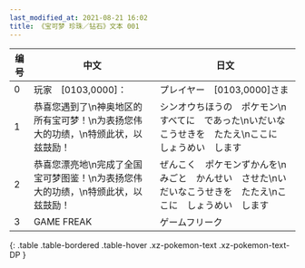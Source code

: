 ```yaml
---
last_modified_at: 2021-08-21 16:02
title: 《宝可梦 珍珠／钻石》文本 001
---
```

| 编号 | 中文 | 日文 |
| ---- | ---- | ---- |
| 0 | 玩家　[0103,0000]： | プレイヤー　[0103,0000]さま |
| 1 | 恭喜您遇到了\n神奥地区的所有宝可梦！\n为表扬您伟大的功绩，\n特颁此状，以兹鼓励！ | シンオウちほうの　ポケモン\nすべてに　であった\nいだいなこうせきを　たたえ\nここに　しょうめい　します |
| 2 | 恭喜您漂亮地\n完成了全国宝可梦图鉴！\n为表扬您伟大的功绩，\n特颁此状，以兹鼓励！ | ぜんこく　ポケモンずかんを\nみごと　かんせい　させた\nいだいなこうせきを　たたえ\nここに　しょうめい　します |
| 3 | GAME FREAK | ゲームフリーク |
{: .table .table-bordered .table-hover .xz-pokemon-text .xz-pokemon-text-DP }